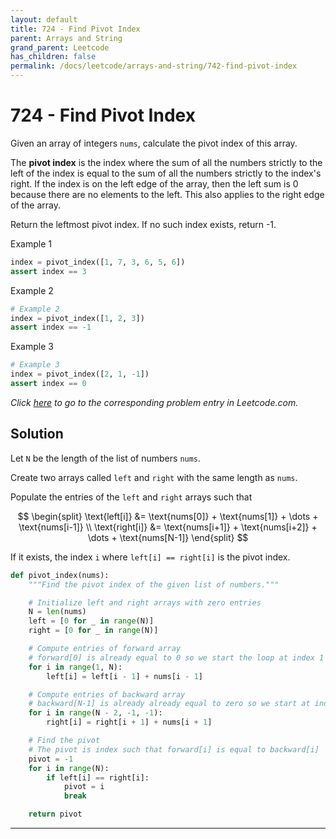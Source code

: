 ```yaml
---
layout: default
title: 724 - Find Pivot Index
parent: Arrays and String
grand_parent: Leetcode
has_children: false
permalink: /docs/leetcode/arrays-and-string/742-find-pivot-index
---
```


# 724 - Find Pivot Index

Given an array of integers `nums`, calculate the pivot index of this array.

The __pivot index__ is the index where the sum of all the numbers strictly to the left of the index is equal to the sum of all the numbers strictly to the index's right. If the index is on the left edge of the array, then the left sum is 0 because there are no elements to the left. This also applies to the right edge of the array.

Return the leftmost pivot index. If no such index exists, return -1.

Example 1
```python
index = pivot_index([1, 7, 3, 6, 5, 6])
assert index == 3
```

Example 2
```python
# Example 2
index = pivot_index([1, 2, 3])
assert index == -1
```

Example 3
```python
# Example 3
index = pivot_index([2, 1, -1])
assert index == 0
```

_Click [here][Leetcode] to go to the corresponding problem entry in Leetcode.com._

## Solution

Let `N` be the length of the list of numbers `nums`.

Create two arrays called `left` and `right` with the same length as `nums`. 

Populate the entries of the `left` and `right` arrays such that

$$ 
\begin{split}
\text{left[i]} &= \text{nums[0]} + \text{nums[1]} + \dots + \text{nums[i-1]} \\
\text{right[i]} &= \text{nums[i+1]} + \text{nums[i+2]} + \dots + \text{nums[N-1]}
\end{split}
$$

If it exists, the index `i` where `left[i] == right[i]` is the pivot index.

```python
def pivot_index(nums):
    """Find the pivot index of the given list of numbers."""

    # Initialize left and right arrays with zero entries
    N = len(nums)
    left = [0 for _ in range(N)]
    right = [0 for _ in range(N)]

    # Compute entries of forward array
    # forward[0] is already equal to 0 so we start the loop at index 1
    for i in range(1, N):
        left[i] = left[i - 1] + nums[i - 1]

    # Compute entries of backward array
    # backward[N-1] is already already equal to zero so we start at index N-2
    for i in range(N - 2, -1, -1):
        right[i] = right[i + 1] + nums[i + 1]

    # Find the pivot
    # The pivot is index such that forward[i] is equal to backward[i]
    pivot = -1
    for i in range(N):
        if left[i] == right[i]:
            pivot = i
            break

    return pivot
```




----

[Leetcode]: https://leetcode.com/problems/find-pivot-index/description/?envType=study-plan&id=level-1

